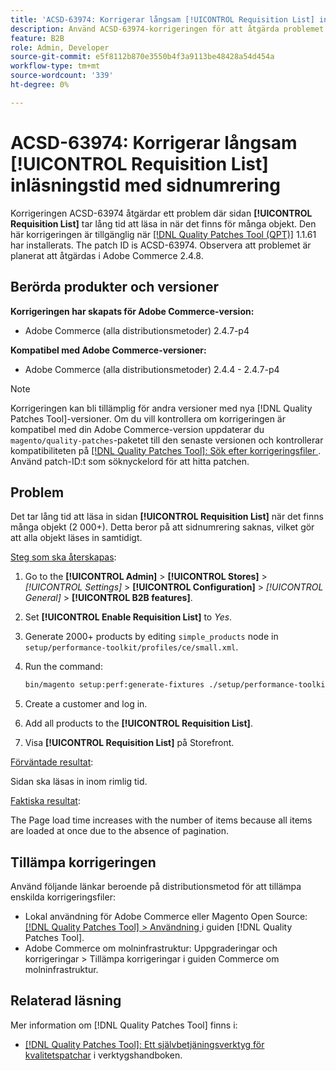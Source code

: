 ```yaml
---
title: 'ACSD-63974: Korrigerar långsam [!UICONTROL Requisition List] inläsningstid med sidnumrering'
description: Använd ACSD-63974-korrigeringen för att åtgärda problemet där sidan [!UICONTROL Requisition List] tar lång tid att läsa in när det finns för många objekt.
feature: B2B
role: Admin, Developer
source-git-commit: e5f8112b870e3550b4f3a9113be48428a54d454a
workflow-type: tm+mt
source-wordcount: '339'
ht-degree: 0%

---
```



# ACSD-63974: Korrigerar långsam [!UICONTROL Requisition List] inläsningstid med sidnumrering

Korrigeringen ACSD-63974 åtgärdar ett problem där sidan **[!UICONTROL Requisition List]** tar lång tid att läsa in när det finns för många objekt. Den här korrigeringen är tillgänglig när [[!DNL Quality Patches Tool (QPT)]](/help/tools/quality-patches-tool/quality-patches-tool-to-self-serve-quality-patches.md) 1.1.61 har installerats. The patch ID is ACSD-63974. Observera att problemet är planerat att åtgärdas i Adobe Commerce 2.4.8.

## Berörda produkter och versioner

**Korrigeringen har skapats för Adobe Commerce-version:**

* Adobe Commerce (alla distributionsmetoder) 2.4.7-p4

**Kompatibel med Adobe Commerce-versioner:**

* Adobe Commerce (alla distributionsmetoder) 2.4.4 - 2.4.7-p4

>[!NOTE]
>
>Korrigeringen kan bli tillämplig för andra versioner med nya [!DNL Quality Patches Tool]-versioner. Om du vill kontrollera om korrigeringen är kompatibel med din Adobe Commerce-version uppdaterar du `magento/quality-patches`-paketet till den senaste versionen och kontrollerar kompatibiliteten på [[!DNL Quality Patches Tool]: Sök efter korrigeringsfiler ](https://experienceleague.adobe.com/tools/commerce-quality-patches/index.html?lang=sv-SE). Använd patch-ID:t som söknyckelord för att hitta patchen.

## Problem

Det tar lång tid att läsa in sidan **[!UICONTROL Requisition List]** när det finns många objekt (2 000+). Detta beror på att sidnumrering saknas, vilket gör att alla objekt läses in samtidigt.

<u>Steg som ska återskapas</u>:

1. Go to the **[!UICONTROL Admin]** > **[!UICONTROL Stores]** > *[!UICONTROL Settings]* > **[!UICONTROL Configuration]** > *[!UICONTROL General]* > **[!UICONTROL B2B features]**.
1. Set **[!UICONTROL Enable Requisition List]** to *Yes*.
1. Generate 2000+ products by editing `simple_products` node in `setup/performance-toolkit/profiles/ce/small.xml`.
1. Run the command:

   ```bash
   bin/magento setup:perf:generate-fixtures ./setup/performance-toolkit/profiles/ce/small.xml
   ```

1. Create a customer and log in.
1. Add all products to the **[!UICONTROL Requisition List]**.
1. Visa **[!UICONTROL Requisition List]** på Storefront.


<u>Förväntade resultat</u>:

Sidan ska läsas in inom rimlig tid.


<u>Faktiska resultat</u>:

The Page load time increases with the number of items because all items are loaded at once due to the absence of pagination.

## Tillämpa korrigeringen

Använd följande länkar beroende på distributionsmetod för att tillämpa enskilda korrigeringsfiler:

* Lokal användning för Adobe Commerce eller Magento Open Source: [[!DNL Quality Patches Tool] > Användning ](/help/tools/quality-patches-tool/usage.md) i guiden [!DNL Quality Patches Tool].
* Adobe Commerce om molninfrastruktur: Uppgraderingar och korrigeringar > Tillämpa korrigeringar i guiden Commerce om molninfrastruktur.

## Relaterad läsning

Mer information om [!DNL Quality Patches Tool] finns i:

* [[!DNL Quality Patches Tool]: Ett självbetjäningsverktyg för kvalitetspatchar](/help/tools/quality-patches-tool/quality-patches-tool-to-self-serve-quality-patches.md) i verktygshandboken.

